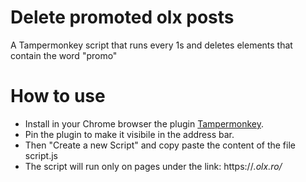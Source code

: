# Delete promoted olx posts
A Tampermonkey script that runs every 1s and deletes elements that contain the word "promo"

# How to use
- Install in your Chrome browser the plugin [Tampermonkey](https://chromewebstore.google.com/detail/tampermonkey/dhdgffkkebhmkfjojejmpbldmpobfkfo).
- Pin the plugin to make it visibile in the address bar.
- Then "Create a new Script" and copy paste the content of the file script.js
- The script will run only on pages under the link: https://*.olx.ro/*
